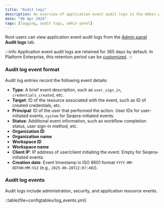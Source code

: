 ```yaml
---
title: "Audit logs"
description: An overview of application event audit logs in the Admin panel
date: "08 Apr 2024"
tags: [logging, audit logs, admin panel]
---
```


Root users can view application event audit logs from the [Admin panel](../administration/overview) **Audit logs** tab.

:::info
Application event audit logs are retained for 365 days by default. In Platform Enterprise, this retention period can be [customized](../../version-24.2/enterprise/configuration/overview#logging).
:::

### Audit log event format

Audit log entries record the following event details:

- **Type**: A brief event description, such as `user_sign_in`, `credentials_created`, etc.
- **Target**: ID of the resource associated with the event, such as ID of created credentials, etc.
- **Principal**: ID of the user that performed the action. User IDs for user-initiated events, `system` for Seqera-initiated events.
- **Status**: Additional event information, such as workflow completion status, user sign-in method, etc.
- **Organization ID**
- **Organization name**
- **Workspace ID**
- **Workspace name**
- **Client IP**: IP address of user/client initiating the event. Empty for Seqera-initiated events.
- **Creation date**: Event timestamp in ISO 8601 format `YYYY-MM-DDTHH:MM:SSZ` (e.g., `2025-06-28T22:07:40Z`).

### Audit log events

Audit logs include administration, security, and application resource events.

::table{file=configtables/log_events.yml}
